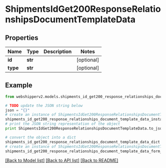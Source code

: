 # ShipmentsIdGet200ResponseRelationshipsDocumentTemplateData


## Properties
Name | Type | Description | Notes
------------ | ------------- | ------------- | -------------
**id** | **str** |  | [optional] 
**type** | **str** |  | [optional] 

## Example

```python
from webshipperv2.models.shipments_id_get200_response_relationships_document_template_data import ShipmentsIdGet200ResponseRelationshipsDocumentTemplateData

# TODO update the JSON string below
json = "{}"
# create an instance of ShipmentsIdGet200ResponseRelationshipsDocumentTemplateData from a JSON string
shipments_id_get200_response_relationships_document_template_data_instance = ShipmentsIdGet200ResponseRelationshipsDocumentTemplateData.from_json(json)
# print the JSON string representation of the object
print ShipmentsIdGet200ResponseRelationshipsDocumentTemplateData.to_json()

# convert the object into a dict
shipments_id_get200_response_relationships_document_template_data_dict = shipments_id_get200_response_relationships_document_template_data_instance.to_dict()
# create an instance of ShipmentsIdGet200ResponseRelationshipsDocumentTemplateData from a dict
shipments_id_get200_response_relationships_document_template_data_form_dict = shipments_id_get200_response_relationships_document_template_data.from_dict(shipments_id_get200_response_relationships_document_template_data_dict)
```
[[Back to Model list]](../README.md#documentation-for-models) [[Back to API list]](../README.md#documentation-for-api-endpoints) [[Back to README]](../README.md)



